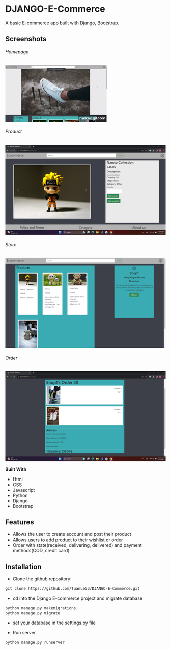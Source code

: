 # DJANGO-E-Commerce
A basic E-commerce app built with Django, Bootstrap.

## Screenshots

###### Homepage
![Gifs of Homepage](https://github.com/TuanLe53/DJANGO-E-Commerce/blob/main/screenshots/GqscwJ.gif)

###### Product
![Image of Product's page](https://github.com/TuanLe53/DJANGO-E-Commerce/blob/main/screenshots/Screenshot%20(63).png)

###### Store
![Image of Store's page](https://github.com/TuanLe53/DJANGO-E-Commerce/blob/main/screenshots/Screenshot%20(60).png)

###### Order
![Image of Order's page](https://github.com/TuanLe53/DJANGO-E-Commerce/blob/main/screenshots/Screenshot%20(62).png)

**Built With**

- Html
- CSS
- Javascript
- Python
- Django
- Bootstrap

## Features

- Allows the user to create account and post their product
- Allows users to add product to their wishlist or order
- Order with state(received, delivering, delivered) and payment methods(COD, credit card)

## Installation

- Clone the github repository:

```
git clone https://github.com/TuanLe53/DJANGO-E-Commerce.git
```

- cd into the Django E-commerce project and migrate database

```
python manage.py makemigrations
python manage.py migrate
```

- set your database in the settings.py file

- Run server

```
python manage.py runserver
```
